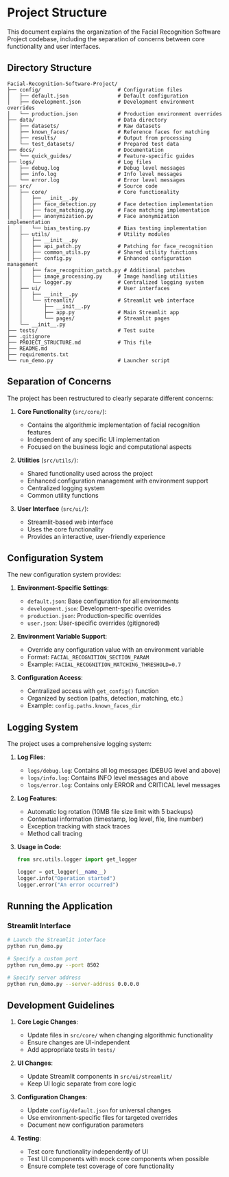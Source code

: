 # Project Structure

This document explains the organization of the Facial Recognition Software Project codebase, including the separation of concerns between core functionality and user interfaces.

## Directory Structure

```
Facial-Recognition-Software-Project/
├── config/                         # Configuration files
│   ├── default.json                # Default configuration
│   ├── development.json            # Development environment overrides
│   └── production.json             # Production environment overrides
├── data/                           # Data directory
│   ├── datasets/                   # Raw datasets
│   ├── known_faces/                # Reference faces for matching
│   ├── results/                    # Output from processing
│   └── test_datasets/              # Prepared test data
├── docs/                           # Documentation
│   └── quick_guides/               # Feature-specific guides
├── logs/                           # Log files
│   ├── debug.log                   # Debug level messages
│   ├── info.log                    # Info level messages
│   └── error.log                   # Error level messages
├── src/                            # Source code
│   ├── core/                       # Core functionality
│   │   ├── __init__.py
│   │   ├── face_detection.py       # Face detection implementation
│   │   ├── face_matching.py        # Face matching implementation
│   │   ├── anonymization.py        # Face anonymization implementation
│   │   └── bias_testing.py         # Bias testing implementation
│   ├── utils/                      # Utility modules
│   │   ├── __init__.py
│   │   ├── api_patch.py            # Patching for face_recognition
│   │   ├── common_utils.py         # Shared utility functions
│   │   ├── config.py               # Enhanced configuration management
│   │   ├── face_recognition_patch.py # Additional patches
│   │   ├── image_processing.py     # Image handling utilities
│   │   └── logger.py               # Centralized logging system
│   ├── ui/                         # User interfaces
│   │   ├── __init__.py
│   │   └── streamlit/              # Streamlit web interface
│   │       ├── __init__.py
│   │       ├── app.py              # Main Streamlit app
│   │       └── pages/              # Streamlit pages
│   └── __init__.py
├── tests/                          # Test suite
├── .gitignore
├── PROJECT_STRUCTURE.md            # This file
├── README.md
├── requirements.txt
└── run_demo.py                     # Launcher script
```

## Separation of Concerns

The project has been restructured to clearly separate different concerns:

1. **Core Functionality** (`src/core/`):
   - Contains the algorithmic implementation of facial recognition features
   - Independent of any specific UI implementation
   - Focused on the business logic and computational aspects

2. **Utilities** (`src/utils/`):
   - Shared functionality used across the project
   - Enhanced configuration management with environment support
   - Centralized logging system
   - Common utility functions

3. **User Interface** (`src/ui/`):
   - Streamlit-based web interface
   - Uses the core functionality
   - Provides an interactive, user-friendly experience

## Configuration System

The new configuration system provides:

1. **Environment-Specific Settings**:
   - `default.json`: Base configuration for all environments
   - `development.json`: Development-specific overrides
   - `production.json`: Production-specific overrides
   - `user.json`: User-specific overrides (gitignored)

2. **Environment Variable Support**:
   - Override any configuration value with an environment variable
   - Format: `FACIAL_RECOGNITION_SECTION_PARAM`
   - Example: `FACIAL_RECOGNITION_MATCHING_THRESHOLD=0.7`

3. **Configuration Access**:
   - Centralized access with `get_config()` function
   - Organized by section (paths, detection, matching, etc.)
   - Example: `config.paths.known_faces_dir`

## Logging System

The project uses a comprehensive logging system:

1. **Log Files**:
   - `logs/debug.log`: Contains all log messages (DEBUG level and above)
   - `logs/info.log`: Contains INFO level messages and above
   - `logs/error.log`: Contains only ERROR and CRITICAL level messages

2. **Log Features**:
   - Automatic log rotation (10MB file size limit with 5 backups)
   - Contextual information (timestamp, log level, file, line number)
   - Exception tracking with stack traces
   - Method call tracing

3. **Usage in Code**:
   ```python
   from src.utils.logger import get_logger
   
   logger = get_logger(__name__)
   logger.info("Operation started")
   logger.error("An error occurred")
   ```

## Running the Application

### Streamlit Interface

```bash
# Launch the Streamlit interface
python run_demo.py

# Specify a custom port
python run_demo.py --port 8502

# Specify server address
python run_demo.py --server-address 0.0.0.0
```

## Development Guidelines

1. **Core Logic Changes**:
   - Update files in `src/core/` when changing algorithmic functionality
   - Ensure changes are UI-independent
   - Add appropriate tests in `tests/`

2. **UI Changes**:
   - Update Streamlit components in `src/ui/streamlit/`
   - Keep UI logic separate from core logic

3. **Configuration Changes**:
   - Update `config/default.json` for universal changes
   - Use environment-specific files for targeted overrides
   - Document new configuration parameters

4. **Testing**:
   - Test core functionality independently of UI
   - Test UI components with mock core components when possible
   - Ensure complete test coverage of core functionality
